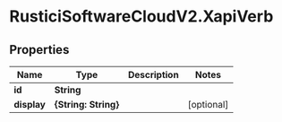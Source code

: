 # RusticiSoftwareCloudV2.XapiVerb

## Properties
Name | Type | Description | Notes
------------ | ------------- | ------------- | -------------
**id** | **String** |  | 
**display** | **{String: String}** |  | [optional] 


